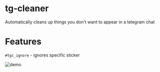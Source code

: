 # tg-cleaner
Automatically cleans up things you don't want to appear in a telegram chat 


# Features

`#tgc_ignore` - ignores specific sticker 

![demo](https://user-images.githubusercontent.com/16746106/64022539-24a9d980-cb3f-11e9-98cb-c69d67d22214.gif)

